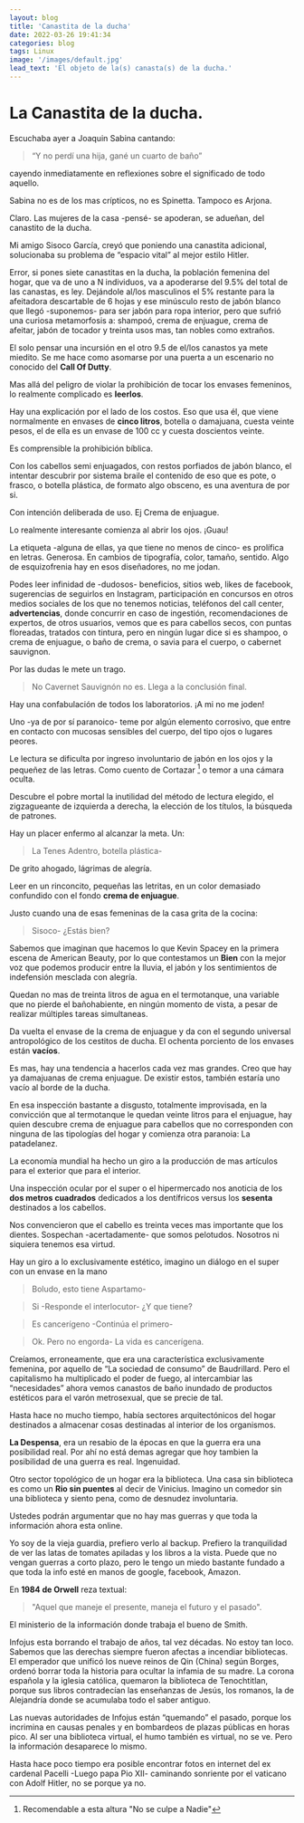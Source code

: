 ```yaml
---
layout: blog
title: 'Canastita de la ducha'
date: 2022-03-26 19:41:34
categories: blog
tags: Linux
image: '/images/default.jpg'
lead_text: 'El objeto de la(s) canasta(s) de la ducha.'
---
```


# La Canastita de la ducha.

Escuchaba ayer a Joaquin Sabina cantando:

> “Y no perdí una hija, gané un cuarto de baño” 


cayendo inmediatamente en reflexiones sobre el significado de todo aquello.

Sabina no es de los mas crípticos, no es Spinetta. Tampoco es Arjona.

Claro. Las mujeres de la casa -pensé- se apoderan, se adueñan, del canastito de la ducha. 

Mi amigo Sisoco García, creyó que poniendo una canastita adicional, solucionaba su problema de “espacio vital” al mejor estilo Hitler.

Error, si pones siete canastitas en la ducha, la población femenina del hogar, que va de uno a N individuos, va a apoderarse del 9.5% del total de las canastas, es ley. Dejándole al/los masculinos el 5% restante para la afeitadora descartable de 6 hojas y ese minúsculo resto de jabón blanco que llegó -suponemos- para ser jabón para ropa interior, pero que sufrió una curiosa metamorfosis a: shampoó, crema de enjuague, crema de afeitar, jabón de tocador y treinta usos mas, tan nobles como extraños.

El solo pensar una incursión en el otro 9.5 de el/los canastos ya mete miedito. Se me hace como asomarse por una puerta a un escenario no conocido del **Call Of Dutty**.

Mas allá del peligro de violar la prohibición de tocar los envases femeninos, lo realmente complicado es **leerlos**.

Hay una explicación por el lado de los costos. Eso que usa él, que viene normalmente en envases de **cinco litros**, botella o damajuana, cuesta veinte pesos, el de ella es un envase de 100 cc y cuesta doscientos veinte. 

Es comprensible la prohibición bíblica.

Con los cabellos semi enjuagados, con restos porfiados de jabón blanco, el intentar descubrir por sistema braile el contenido de eso que es pote, o frasco, o botella plástica, de formato algo obsceno, es una aventura de por si.

Con intención deliberada de uso.  Ej Crema de enjuague.

Lo realmente interesante comienza al abrir los ojos. ¡Guau!

La etiqueta -alguna de ellas, ya que tiene no menos de cinco- es prolífica en letras.  Generosa.  En cambios de  tipografía, color, tamaño, sentido.  Algo de esquizofrenia hay en esos diseñadores, no me jodan.

Podes leer infinidad de -dudosos- beneficios, sitios web, likes de facebook, sugerencias de seguirlos en Instagram, participación en concursos en otros medios sociales de los que no tenemos noticias, teléfonos del call center, **advertencias**, donde concurrir en caso de ingestión, recomendaciones de expertos, de otros usuarios, vemos que es para cabellos secos, con puntas floreadas, tratados con tintura, pero en ningún lugar dice si es shampoo, o crema de enjuague, o baño de crema, o savia para el cuerpo, o cabernet sauvignon. 

Por las dudas le mete un trago. 

> No Cavernet Sauvignón no es.  Llega a la conclusión final.

Hay una confabulación de todos los laboratorios. ¡A mi no me joden!

Uno -ya de por sí paranoico- teme por algún elemento corrosivo, que entre en contacto con mucosas sensibles del cuerpo, del tipo ojos o lugares peores.

Le lectura se dificulta por ingreso involuntario de jabón en los ojos y la pequeñez de las letras. Como cuento de Cortazar [^1] o temor a una cámara oculta.

[^1]: Recomendable a esta altura "No se culpe a Nadie"

Descubre el pobre mortal la inutilidad del método de lectura elegido, el zigzagueante de izquierda a derecha, la elección de los títulos, la búsqueda de patrones.

Hay un placer enfermo al alcanzar la meta. Un:

> La Tenes Adentro, botella plástica-

De grito ahogado, lágrimas de alegría.

Leer en un rinconcito, pequeñas las letritas, en un color demasiado confundido con el fondo **crema de enjuague**.

Justo cuando una de esas femeninas de la casa grita de la cocina:

> Sisoco- ¿Estás bien?

Sabemos que imaginan que hacemos lo que Kevin Spacey en la primera escena de American Beauty, por lo que contestamos un **Bien** con la mejor voz que podemos producir entre la lluvia, el jabón y los sentimientos de indefensión mesclada con alegría.

Quedan no mas de treinta litros de agua en el termotanque, una variable que no pierde el bañohabiente, en ningún momento de vista, a pesar de realizar múltiples tareas simultaneas.

Da vuelta el envase de la crema de enjuague y da con el segundo universal antropológico de los cestitos de ducha. El ochenta porciento de los envases están **vacíos**.

Es mas, hay una tendencia a hacerlos cada vez mas grandes. Creo que hay ya damajuanas de crema enjuague. De existir estos, también estaría uno vacío al borde de la ducha.

En esa inspección bastante a disgusto, totalmente improvisada, en la convicción que al termotanque le quedan veinte litros para el enjuague, hay quien descubre crema de enjuague para cabellos que no corresponden con ninguna de las tipologías del hogar y comienza otra paranoia: La patadelanez.

La economía mundial ha hecho un giro a la producción de mas artículos para el exterior que para el interior.

Una inspección ocular por el super o el hipermercado nos anoticia de los **dos metros cuadrados** dedicados a los dentífricos versus los **sesenta** destinados a los cabellos.

Nos convencieron que el cabello es treinta veces mas importante que los dientes. Sospechan -acertadamente- que somos pelotudos. Nosotros ni siquiera tenemos esa virtud.

Hay un giro a lo exclusivamente estético, imagino un diálogo en el super con un envase en la mano

> Boludo, esto tiene Aspartamo-

> Si -Responde el interlocutor- ¿Y que tiene?

> Es cancerígeno -Continúa el primero-

> Ok. Pero no engorda-  La vida es cancerígena.

Creíamos, erroneamente, que era una característica exclusivamente femenina, por aquello de “La sociedad de consumo” de Baudrillard. Pero el capitalismo ha multiplicado el poder de fuego, al intercambiar las “necesidades” ahora vemos canastos de baño inundado de productos estéticos para el varón metrosexual, que se precie de tal.

Hasta hace no mucho tiempo, había sectores arquitectónicos del hogar destinados a almacenar cosas destinadas al interior de los organismos.

**La Despensa**, era un resabio de la épocas en que la guerra era una posibilidad real.  Por ahí no está demas agregar que hoy tambien la posibilidad de una guerra es real.  Ingenuidad. 

Otro sector topológico de un hogar era la biblioteca. Una casa sin biblioteca es como un **Rio sin puentes** al decir de Vinicius. Imagino un comedor sin una biblioteca y siento pena, como de desnudez involuntaria.

Ustedes podrán argumentar que no hay mas guerras y que toda la información ahora esta online.

Yo soy de la vieja guardia, prefiero verlo al backup. Prefiero la tranquilidad de ver las latas de tomates apiladas y los libros a la vista. Puede que no vengan guerras a corto plazo, pero le tengo un miedo bastante fundado a que toda la info esté en manos de google, facebook, Amazon.

En **1984 de Orwell** reza textual:

> "Aquel que maneje el presente, maneja el futuro y el pasado". 

El ministerio de la información donde trabaja el bueno de Smith.

Infojus esta borrando el trabajo de años, tal vez décadas. No estoy tan loco. Sabemos que las derechas siempre fueron afectas a incendiar bibliotecas. El emperador que unificó los nueve reinos de Qin (China) según Borges, ordenó borrar toda la historia para ocultar la infamia de su madre. La corona española y la iglesia católica, quemaron la biblioteca de Tenochtitlan, porque sus libros contradecían las enseñanzas de Jesús, los romanos, la de Alejandría donde se acumulaba todo el saber antiguo.

Las nuevas autoridades de Infojus están “quemando” el pasado, porque los incrimina en causas penales y en bombardeos de plazas públicas en horas pico. Al ser una biblioteca virtual, el humo también es virtual, no se ve. Pero la información desaparece lo mismo.

Hasta hace poco tiempo era posible encontrar fotos en internet del ex cardenal Pacelli -Luego papa Pio XII- caminando sonriente por el vaticano con Adolf Hitler, no se porque ya no.

